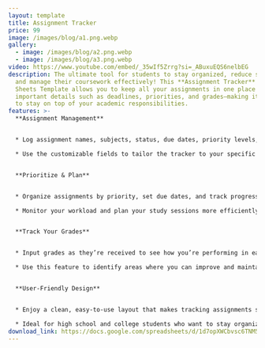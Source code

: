 ```yaml
---
layout: template
title: Assignment Tracker
price: 99
image: /images/blog/a1.png.webp
gallery:
  - image: /images/blog/a2.png.webp
  - image: /images/blog/a3.png.webp
video: https://www.youtube.com/embed/_35wIf5Zrrg?si=_ABuxuEQS6nelbEG
description: The ultimate tool for students to stay organized, reduce stress,
  and manage their coursework effectively! This **Assignment Tracker** Google
  Sheets Template allows you to keep all your assignments in one place and track
  important details such as deadlines, priorities, and grades—making it easier
  to stay on top of your academic responsibilities.
features: >-
  **Assignment Management**


  * Log assignment names, subjects, status, due dates, priority levels, assignment types, estimated time, notes, and grades once they’re received.

  * Use the customizable fields to tailor the tracker to your specific courses and requirements.


  **Prioritize & Plan**


  * Organize assignments by priority, set due dates, and track progress to ensure you never miss a deadline.

  * Monitor your workload and plan your study sessions more efficiently with a clear overview of all your tasks.


  **Track Your Grades**


  * Input grades as they’re received to see how you’re performing in each class.

  * Use this feature to identify areas where you can improve and maintain focus on your academic goals.


  **User-Friendly Design**


  * Enjoy a clean, easy-to-use layout that makes tracking assignments straightforward and stress-free.

  * Ideal for high school and college students who want to stay organized and achieve their academic goals.
download_link: https://docs.google.com/spreadsheets/d/1d7opXWCbvsc6TNM5kNBA1pzZKhctCGHbc_7czINfuqg/template/preview
---
```

